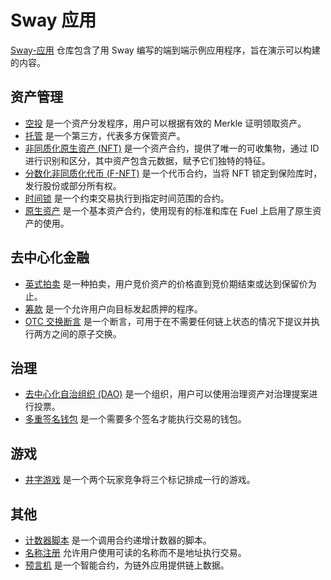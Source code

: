# Sway 应用

[Sway-应用](https://github.com/FuelLabs/sway-applications) 仓库包含了用 Sway 编写的端到端示例应用程序，旨在演示可以构建的内容。

## 资产管理

- [空投](https://github.com/FuelLabs/sway-applications/tree/master/airdrop) 是一个资产分发程序，用户可以根据有效的 Merkle 证明领取资产。
- [托管](https://github.com/FuelLabs/sway-applications/tree/master/escrow) 是一个第三方，代表多方保管资产。
- [非同质化原生资产 (NFT)](https://github.com/FuelLabs/sway-applications/tree/master/NFT) 是一个资产合约，提供了唯一的可收集物，通过 ID 进行识别和区分，其中资产包含元数据，赋予它们独特的特征。
- [分数化非同质化代币 (F-NFT)](https://github.com/FuelLabs/sway-applications/tree/master/fractional-NFT) 是一个代币合约，当将 NFT 锁定到保险库时，发行股份或部分所有权。
- [时间锁](https://github.com/FuelLabs/sway-applications/tree/master/timelock) 是一个约束交易执行到指定时间范围的合约。
- [原生资产](https://github.com/FuelLabs/sway-applications/tree/master/native-asset) 是一个基本资产合约，使用现有的标准和库在 Fuel 上启用了原生资产的使用。

## 去中心化金融

- [英式拍卖](https://github.com/FuelLabs/sway-applications/tree/master/english-auction) 是一种拍卖，用户竞价资产的价格直到竞价期结束或达到保留价为止。
- [筹款](https://github.com/FuelLabs/sway-applications/tree/master/fundraiser) 是一个允许用户向目标发起质押的程序。
- [OTC 交换断言](https://github.com/FuelLabs/sway-applications/tree/master/OTC-swap-predicate) 是一个断言，可用于在不需要任何链上状态的情况下提议并执行两方之间的原子交换。

## 治理

- [去中心化自治组织 (DAO)](https://github.com/FuelLabs/sway-applications/tree/master/DAO) 是一个组织，用户可以使用治理资产对治理提案进行投票。
- [多重签名钱包](https://github.com/FuelLabs/sway-applications/tree/master/multisig-wallet) 是一个需要多个签名才能执行交易的钱包。

## 游戏

- [井字游戏](https://github.com/FuelLabs/sway-applications/tree/master/TicTacToe) 是一个两个玩家竞争将三个标记排成一行的游戏。

## 其他

- [计数器脚本](https://github.com/FuelLabs/sway-applications/tree/master/counter-script) 是一个调用合约递增计数器的脚本。
- [名称注册](https://github.com/FuelLabs/sway-applications/tree/master/name-registry) 允许用户使用可读的名称而不是地址执行交易。
- [预言机](https://github.com/FuelLabs/sway-applications/tree/master/oracle) 是一个智能合约，为链外应用提供链上数据。
